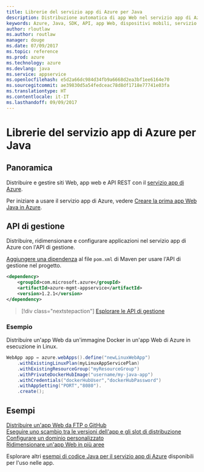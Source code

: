 ```yaml
---
title: Librerie del servizio app di Azure per Java
description: Distribuzione automatica di app Web nel servizio app di Azure con le API di gestione di Azure.
keywords: Azure, Java, SDK, API, app Web, dispositivi mobili, servizio app
author: rloutlaw
ms.author: routlaw
manager: douge
ms.date: 07/09/2017
ms.topic: reference
ms.prod: azure
ms.technology: azure
ms.devlang: java
ms.service: appservice
ms.openlocfilehash: e5d2a66dc984d34fb9a6668d2ea3bf1ee6164e70
ms.sourcegitcommit: ae39830d5a54fedceac78d8df1718e77741e03fa
ms.translationtype: HT
ms.contentlocale: it-IT
ms.lasthandoff: 09/09/2017
---
```

# <a name="azure-app-service-libraries-for-java"></a>Librerie del servizio app di Azure per Java

## <a name="overview"></a>Panoramica

Distribuire e gestire siti Web, app web e API REST con il [servizio app di Azure](/azure/app-service).

Per iniziare a usare il servizio app di Azure, vedere [Creare la prima app Web Java in Azure](/azure/app-service-web/app-service-web-get-started-java).

## <a name="management-api"></a>API di gestione

Distribuire, ridimensionare e configurare applicazioni nel servizio app di Azure con l'API di gestione.

[Aggiungere una dipendenza](https://maven.apache.org/guides/getting-started/index.html#How_do_I_use_external_dependencies) al file `pom.xml` di Maven per usare l'API di gestione nel progetto.

```XML
<dependency>
    <groupId>com.microsoft.azure</groupId>
    <artifactId>azure-mgmt-appservice</artifactId>
    <version>1.2.1</version>
</dependency>
```   

> [!div class="nextstepaction"]
> [Esplorare le API di gestione](/java/api/overview/azure)

### <a name="example"></a>Esempio

Distribuire un'app Web da un'immagine Docker in un'app Web di Azure in esecuzione in Linux.

```java
WebApp app = azure.webApps().define("newLinuxWebApp")
    .withExistingLinuxPlan(myLinuxAppServicePlan)
    .withExistingResourceGroup("myResourceGroup")
    .withPrivateDockerHubImage("username/my-java-app")
    .withCredentials("dockerHubUser","dockerHubPassword")
    .withAppSetting("PORT","8080").
    .create();
```

## <a name="samples"></a>Esempi

[Distribuire un'app Web da FTP o GitHub][1]  
[Eseguire uno scambio tra le versioni dell'app e gli slot di distribuzione][2]  
[Configurare un dominio personalizzato][3]   
[Ridimensionare un'app Web in più aree][4]   

Esplorare altri [esempi di codice Java per il servizio app di Azure](https://azure.microsoft.com/resources/samples/?platform=java&term=appservice) disponibili per l'uso nelle app.

[1]: ../docs-ref-conceptual/java-sdk-configure-webapp-sources.md
[2]: https://azure.microsoft.com/resources/samples/app-service-java-manage-staging-and-production-slots-for-web-apps/
[3]: https://azure.microsoft.com/resources/samples/app-service-java-manage-web-apps-with-custom-domains/
[4]: https://azure.microsoft.com/resources/samples/app-service-java-scale-web-apps-on-linux/
